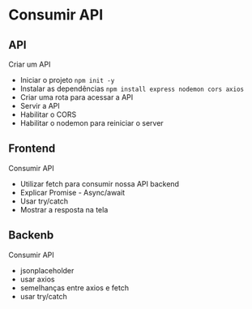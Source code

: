 # Consumir API

## API

Criar um API

- Iniciar o projeto `npm init -y`
- Instalar as dependências `npm install express nodemon cors axios`
- Criar uma rota para acessar a API
- Servir a API
- Habilitar o CORS
- Habilitar o nodemon para reiniciar o server

## Frontend

Consumir API

- Utilizar fetch para consumir nossa API backend
- Explicar Promise - Async/await
- Usar try/catch
- Mostrar a resposta na tela

## Backenb

Consumir API

- jsonplaceholder
- usar axios
- semelhanças entre axios e fetch
- usar try/catch
